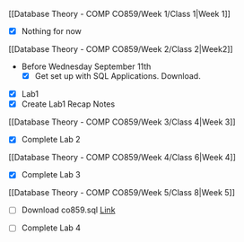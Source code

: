 [[Database Theory - COMP CO859/Week 1/Class 1|Week 1]]

- [x] Nothing for now

[[Database Theory - COMP CO859/Week 2/Class 2|Week2]]
- Before Wednesday September 11th
	- [x] Get set up with SQL Applications. Download.
- [x] Lab1
- [x] Create Lab1 Recap Notes

[[Database Theory - COMP CO859/Week 3/Class 4|Week 3]]

- [x] Complete Lab 2

[[Database Theory - COMP CO859/Week 4/Class 6|Week 4]]

- [x] Complete Lab 3

[[Database Theory - COMP CO859/Week 5/Class 8|Week 5]]

- [ ] Download co859.sql [Link](https://mycanvas.mohawkcollege.ca/courses/107243/pages/student-resources)
- [ ] Complete Lab 4



 
